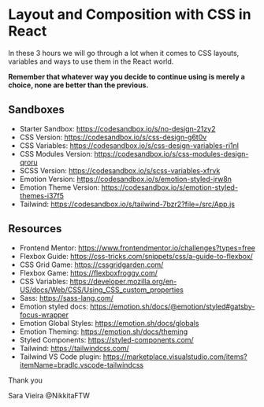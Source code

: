 # Layout and Composition with CSS in React

In these 3 hours we will go through a lot when it comes to CSS layouts, variables and ways to use them in the React world.

**Remember that whatever way you decide to continue using is merely a choice, none are better than the previous.**

## Sandboxes

 - Starter Sandbox: https://codesandbox.io/s/no-design-21zy2
 - CSS Version: https://codesandbox.io/s/css-design-g6t0v
 - CSS Variables: https://codesandbox.io/s/css-design-variables-ri1nl
 - CSS Modules Version: https://codesandbox.io/s/css-modules-design-qroru
 - SCSS Version: https://codesandbox.io/s/scss-variables-xfrvk
 - Emotion Version: https://codesandbox.io/s/emotion-styled-jrw8n
 - Emotion Theme Version: https://codesandbox.io/s/emotion-styled-themes-i37f5
 - Tailwind: https://codesandbox.io/s/tailwind-7bzr2?file=/src/App.js

## Resources

- Frontend Mentor: https://www.frontendmentor.io/challenges?types=free
- Flexbox Guide: https://css-tricks.com/snippets/css/a-guide-to-flexbox/
- CSS Grid Game: https://cssgridgarden.com/
- Flexbox Game: https://flexboxfroggy.com/
- CSS Variables: https://developer.mozilla.org/en-US/docs/Web/CSS/Using_CSS_custom_properties
- Sass: https://sass-lang.com/
 - Emotion styled docs: https://emotion.sh/docs/@emotion/styled#gatsby-focus-wrapper
 - Emotion Global Styles: https://emotion.sh/docs/globals
 - Emotion Theming: https://emotion.sh/docs/theming
 - Styled Components: https://styled-components.com/
 - Tailwind: https://tailwindcss.com/
 - Tailwind VS Code plugin: https://marketplace.visualstudio.com/items?itemName=bradlc.vscode-tailwindcss

Thank you

Sara Vieira
@NikkitaFTW
